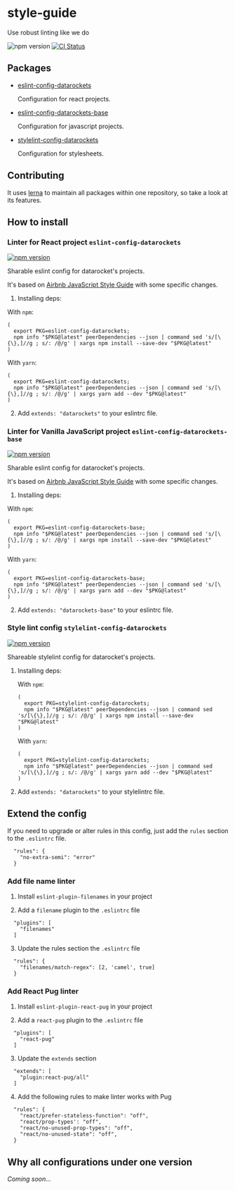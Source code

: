 # style-guide

Use robust linting like we do

![npm version](https://img.shields.io/npm/v/eslint-config-datarockets.svg?longCache)
[![CI Status](https://img.shields.io/circleci/project/github/datarockets/style-guide/master.svg?longCache)](https://circleci.com/gh/datarockets/style-guide/tree/master)

## Packages

* [eslint-config-datarockets](./packages/eslint-config)
  
  Configuration for react projects.
  
* [eslint-config-datarockets-base](./packages/eslint-config-base)
  
  Configuration for javascript projects.

* [stylelint-config-datarockets](./packages/stylelint-config)

  Configuration for stylesheets.

## Contributing

It uses [lerna](https://lernajs.io) to maintain all packages within one repository, so take a look at its features.

## How to install

### Linter for React project `eslint-config-datarockets`

[![npm version](https://img.shields.io/npm/v/eslint-config-datarockets.svg?style=flat-square)](https://www.npmjs.com/package/eslint-config-datarockets)

Sharable eslint config for datarocket's projects.

It's based on [Airbnb JavaScript Style Guide](https://github.com/airbnb/javascript) with some specific changes.

1. Installing deps:

  With `npm`:

  ```
  (
    export PKG=eslint-config-datarockets;
    npm info "$PKG@latest" peerDependencies --json | command sed 's/[\{\},]//g ; s/: /@/g' | xargs npm install --save-dev "$PKG@latest"
  )
  ```

  With `yarn`:

  ```
  (
    export PKG=eslint-config-datarockets;
    npm info "$PKG@latest" peerDependencies --json | command sed 's/[\{\},]//g ; s/: /@/g' | xargs yarn add --dev "$PKG@latest"
  )
  ```

2. Add `extends: "datarockets"` to your eslintrc file.

### Linter for Vanilla JavaScript project `eslint-config-datarockets-base`

[![npm version](https://img.shields.io/npm/v/eslint-config-datarockets-base.svg?style=flat-square)](https://www.npmjs.com/package/eslint-config-datarockets-base)

Sharable eslint config for datarocket's projects.

It's based on [Airbnb JavaScript Style Guide](https://github.com/airbnb/javascript) with some specific changes.

1. Installing deps:

  With `npm`:

  ```
  (
    export PKG=eslint-config-datarockets-base;
    npm info "$PKG@latest" peerDependencies --json | command sed 's/[\{\},]//g ; s/: /@/g' | xargs npm install --save-dev "$PKG@latest"
  )
  ```

  With `yarn`:

  ```
  (
    export PKG=eslint-config-datarockets-base;
    npm info "$PKG@latest" peerDependencies --json | command sed 's/[\{\},]//g ; s/: /@/g' | xargs yarn add --dev "$PKG@latest"
  )
  ```

2. Add `extends: "datarockets-base"` to your eslintrc file.

### Style lint config `stylelint-config-datarockets`

[![npm version](https://img.shields.io/npm/v/stylelint-config-datarockets.svg)](https://www.npmjs.com/package/stylelint-config-datarockets)

Shareable stylelint config for datarocket's projects.

1. Installing deps:

   With `npm`:

   ```
   (
     export PKG=stylelint-config-datarockets;
     npm info "$PKG@latest" peerDependencies --json | command sed 's/[\{\},]//g ; s/: /@/g' | xargs npm install --save-dev "$PKG@latest"
   )
   ```

   With `yarn`:

   ```
   (
     export PKG=stylelint-config-datarockets;
     npm info "$PKG@latest" peerDependencies --json | command sed 's/[\{\},]//g ; s/: /@/g' | xargs yarn add --dev "$PKG@latest"
   )
   ```

2. Add `extends: "datarockets"` to your stylelintrc file.

## Extend the config

If you need to upgrade or alter rules in this config, just add the `rules` section to the `.eslintrc` file.
  ```
    "rules": {
      "no-extra-semi": "error"
    }
  ```

### Add file name linter

1. Install `eslint-plugin-filenames` in your project

2. Add a `filename` plugin to the `.eslintrc` file
  ```
    "plugins": [
      "filenames"
    ]
  ```

3. Update the rules section the `.eslintrc` file 
  ```
    "rules": {
      "filenames/match-regex": [2, 'camel', true]
    }
  ```

### Add React Pug linter

1. Install `eslint-plugin-react-pug` in your project

2. Add a `react-pug` plugin to the `.eslintrc` file
  ```
    "plugins": [
      "react-pug"
    ]
  ```

3. Update the `extends` section
  ```
    "extends": [
      "plugin:react-pug/all"
    ]
  ```

4. Add the following rules to make linter works with Pug
  ```
    "rules": {
      "react/prefer-stateless-function": "off",
      "react/prop-types': "off",
      "react/no-unused-prop-types": "off",
      "react/no-unused-state": "off",
    }
  ```

## Why all configurations under one version

*Coming soon...*
